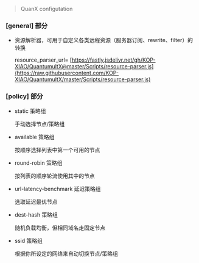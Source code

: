 > QuanX configutation

### [general] 部分
- 资源解析器，可用于自定义各类远程资源（服务器订阅、rewrite、filter）的转换

  resource_parser_url= [https://fastly.jsdelivr.net/gh/KOP-XIAO/QuantumultX@master/Scripts/resource-parser.js](https://raw.githubusercontent.com/KOP-XIAO/QuantumultX/master/Scripts/resource-parser.js)

### [policy] 部分
- static 策略组

  手动选择节点/策略组

- available 策略组

  按顺序选择列表中第一个可用的节点

- round-robin 策略组

  按列表的顺序轮流使用其中的节点

- url-latency-benchmark 延迟策略组

  选取延迟最优节点

- dest-hash 策略组

  随机负载均衡，但相同域名走固定节点

- ssid 策略组

  根据你所设定的网络来自动切换节点/策略组
